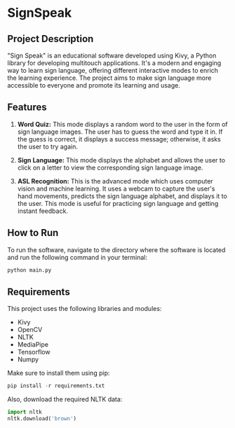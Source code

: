 # SignSpeak

## Project Description

"Sign Speak" is an educational software developed using Kivy, a Python library for developing multitouch applications. It's a modern and engaging way to learn sign language, offering different interactive modes to enrich the learning experience. The project aims to make sign language more accessible to everyone and promote its learning and usage.

## Features

1. **Word Quiz:** This mode displays a random word to the user in the form of sign language images. The user has to guess the word and type it in. If the guess is correct, it displays a success message; otherwise, it asks the user to try again.

2. **Sign Language:** This mode displays the alphabet and allows the user to click on a letter to view the corresponding sign language image.

3. **ASL Recognition:** This is the advanced mode which uses computer vision and machine learning. It uses a webcam to capture the user's hand movements, predicts the sign language alphabet, and displays it to the user. This mode is useful for practicing sign language and getting instant feedback.

## How to Run

To run the software, navigate to the directory where the software is located and run the following command in your terminal:

```python
python main.py
```

## Requirements

This project uses the following libraries and modules:

- Kivy
- OpenCV
- NLTK
- MediaPipe
- Tensorflow
- Numpy

Make sure to install them using pip:

```python
pip install -r requirements.txt
```

Also, download the required NLTK data:
```python
import nltk
nltk.download('brown')
```
